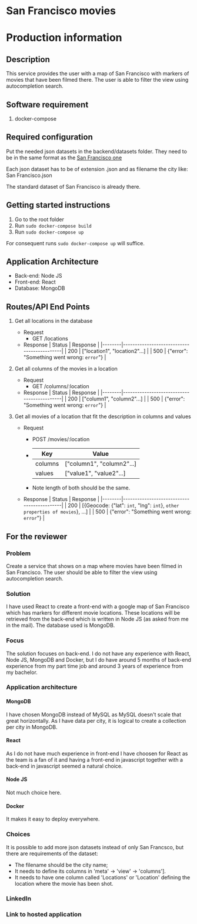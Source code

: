 # San Francisco movies

# Production information

## Description
This service provides the user with a map of San Francisco with markers of movies that have been filmed there. The user is able to filter the view using autocompletion search.

## Software requirement
1. docker-compose

## Required configuration
Put the needed json datasets in the backend/datasets folder. They need to be in the same format as the [San Francisco one](https://data.sfgov.org/Culture-and-Recreation/Film-Locations-in-San-Francisco/yitu-d5am)

Each json dataset has to be of extension .json and as filename the city like: San Francisco.json

The standard dataset of San Francisco is already there.

## Getting started instructions
1. Go to the root folder
2. Run `sudo docker-compose build`
3. Run `sudo docker-compose up`

For consequent runs `sudo docker-compose up` will suffice.

## Application Architecture
* Back-end: Node JS
* Front-end: React
* Database: MongoDB

## Routes/API End Points
1. Get all locations in the database
	* Request
		* GET /locations
	* Response 
		| Status | Response                                   |
		|--------|--------------------------------------------|
		| 200    | ["location1", "location2"...]              |
	    | 500    | {"error": "Something went wrong: `error`"} |
2. Get all columns of the movies in a location
	* Request
		* GET /columns/:location
	* Response
		| Status | Response                                   |
		|--------|--------------------------------------------|
		| 200    | ["column1", "column2"...]                  |
	    | 500    | {"error": "Something went wrong: `error`"} |

3. Get all movies of a location that fit the description in columns and values
	* Request
		* POST /movies/:location
		* 
			| Key     | Value                     |
			|---------|---------------------------|
			| columns | ["column1", "column2"...] |
			| values  | ["value1", "value2"...]   |

		* Note length of both should be the same.
	* Response
		| Status | Response                                   |
		|--------|--------------------------------------------|
		| 200    | [{Geocode: {"lat": `int`, "lng": `int`}, `other properties of movies`}, ...]  |
	    | 500    | {"error": "Something went wrong: `error`"} |

## For the reviewer

### Problem
Create a service that shows on a map where movies have been filmed in San Francisco. The user should be able to filter the view using autocompletion search.

### Solution
I have used React to create a front-end with a google map of San Francisco which has markers for different movie locations. These locations will be retrieved from the back-end which is written in Node JS (as asked from me in the mail). The database used is MongoDB.

### Focus
The solution focuses on back-end. I do not have any experience with React, Node JS, MongoDB and Docker, but I do have around 5 months of back-end experience from my part time job and around 3 years of experience from my bachelor.

### Application architecture

#### MongoDB
I have chosen MongoDB instead of MySQL as MySQL doesn't scale that great horizontally. As I have data per city, it is logical to create a collection per city in MongoDB.

#### React
As I do not have much experience in front-end I have choosen for React as the team is a fan of it and having a front-end in javascript together with a back-end in javascript seemed a natural choice.

#### Node JS
Not much choice here.

#### Docker
It makes it easy to deploy everywhere.

### Choices
It is possible to add more json datasets instead of only San Francsco, but there are requirements of the dataset:
* The filename should be the city name;
* It needs to define its columns in 'meta' -> 'view' -> 'columns'].
* It needs to have one column called 'Locations' or 'Location' defining the location where the movie has been shot.

### LinkedIn

### Link to hosted application